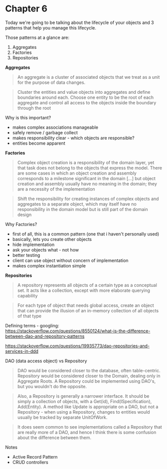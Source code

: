 # Chapter 6

Today we're going to be talking about the lifecycle of your objects and 3 patterns that help you manage this lifecycle.

Those patterns at a glance are:

1. Aggregates
2. Factories
3. Repositories

__Aggregates__

> An aggregate is a cluster of associated objects that we treat as a unit for the purpose of data changes.

> Cluster the entities and value objects into aggregates and define boundaries around each. Choose one entity to be the root of each aggregate and control all access to the objects inside the boundary through the root

Why is this important?

* makes complex associations manageable
* safely remove / garbage collect
* makes responsibility clear - which objects are responsible?
* entities become apparent 

__Factories__

> Complex object creation is a responsibility of the domain layer, yet that task does not belong to the objects that express the model. There are some cases in which an object creation and assembly corresponds to a milestone significant in the domain [...] but object creation and assembly usually have no meaning in the domain; they are a necessity of the implementation

> Shift the responsibility for creating instances of complex objects and aggregates to a separate object, which may itself have no responsibility in the domain model but is still part of the domain design

Why Factories?

* first of all, this is a common pattern (one that i haven't personally used)
* basically, lets you create other objects
* hide implementation 
* ask your objects what - not how
* better testing
* client can use object without concern of implementation
* makes complex instantiation simple

__Repositories__

> A repository represents all objects of a certain type as a conceptual set. It acts like a collection, except with more elaborate querying capability

> For each type of object that needs global access, create an object that can provide the illusion of an in-memory collection of all objects of that type

Defining terms - googling:
https://stackoverflow.com/questions/8550124/what-is-the-difference-between-dao-and-repository-patterns

https://stackoverflow.com/questions/19935773/dao-repositories-and-services-in-ddd

DAO (data access object) vs Repository

> DAO would be considered closer to the database, often table-centric. Repository would be considered closer to the Domain, dealing only in Aggregate Roots. A Repository could be implemented using DAO's, but you wouldn't do the opposite.

> Also, a Repository is generally a narrower interface. It should be simply a collection of objects, with a Get(id), Find(ISpecification), Add(Entity). A method like Update is appropriate on a DAO, but not a Repository - when using a Repository, changes to entities would usually be tracked by separate UnitOfWork.

> It does seem common to see implementations called a Repository that are really more of a DAO, and hence I think there is some confusion about the difference between them.

Notes

* Active Record Pattern
* CRUD controllers
